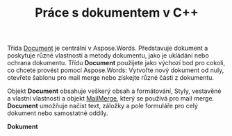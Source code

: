 ﻿---
title: Práce s dokumentem v C++
second_title: Aspose.Words pro C++
articleTitle: Práce s dokumentem
linktitle: Práce s dokumentem
type: docs
description: "Třída `Document` poskytuje různé vlastnosti a metody dokumentu pomocí C++. Třídu `Document` použijete jako výchozí bod pro cokoli, co chcete provést s Aspose.Words pro C++. Objekt `Document` lze uložit do souboru nebo streamu a také odeslat do prohlížeče."
weight: 40
url: /cs/cpp/working-with-document/
timestamp: 2024-01-30-16-22-34
---

Třída [Document](https://reference.aspose.com/words/cpp/aspose.words/document/) je centrální v Aspose.Words. Představuje dokument a poskytuje různé vlastnosti a metody dokumentu, jako je ukládání nebo ochrana dokumentu. Třídu **Document** použijete jako výchozí bod pro cokoli, co chcete provést pomocí Aspose.Words: Vytvořte nový dokument od nuly, otevřete šablonu pro mail merge nebo získejte různé části z dokumentu.

Objekt **Document** obsahuje veškerý obsah a formátování, Styly, vestavěné a vlastní vlastnosti a objekt [MailMerge](https://reference.aspose.com/words/cpp/aspose.words.mailmerging/mailmerge/), který se používá pro mail merge. **Document** umožňuje načíst text, záložky a pole formuláře pro celý dokument nebo samostatné oddíly.

**Dokument**
